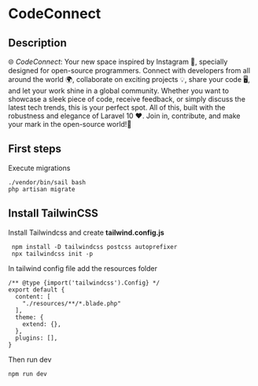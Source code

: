 # CodeConnect

## Description
🌐 *CodeConnect*: Your new space inspired by Instagram 📸, specially designed for open-source programmers. Connect with developers from all around the world 🌍, collaborate on exciting projects 💡, share your code 🖥️, and let your work shine in a global community. Whether you want to showcase a sleek piece of code, receive feedback, or simply discuss the latest tech trends, this is your perfect spot. All of this, built with the robustness and elegance of Laravel 10 ❤️. Join in, contribute, and make your mark in the open-source world!🚀

## First steps

Execute migrations
```
./vendor/bin/sail bash
php artisan migrate
```

## Install TailwinCSS

Install Tailwindcss and create **tailwind.config.js**
```
 npm install -D tailwindcss postcss autoprefixer
 npx tailwindcss init -p
```

In tailwind config file add the resources folder
```
/** @type {import('tailwindcss').Config} */
export default {
  content: [
    "./resources/**/*.blade.php"
  ],
  theme: {
    extend: {},
  },
  plugins: [],
}
```

Then run dev
```
npm run dev
```